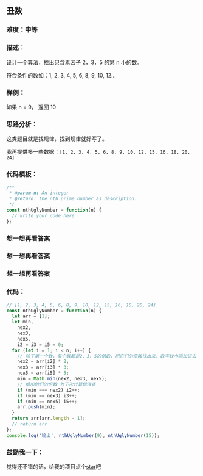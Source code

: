 ## 丑数

### 难度：中等

### 描述：

设计一个算法，找出只含素因子 2，3，5 的第 n 小的数。

符合条件的数如：1, 2, 3, 4, 5, 6, 8, 9, 10, 12...

### 样例：

如果 n = 9， 返回 10

### 思路分析：

这类题目就是找规律，找到规律就好写了。

我再提供多一些数据：`[1, 2, 3, 4, 5, 6, 8, 9, 10, 12, 15, 16, 18, 20, 24]`

### 代码模板：

```js
/**
 * @param n: An integer
 * @return: the nth prime number as description.
 */
const nthUglyNumber = function(n) {
  // write your code here
};
```

### 想一想再看答案

### 想一想再看答案

### 想一想再看答案

### 代码：

```js
// [1, 2, 3, 4, 5, 6, 8, 9, 10, 12, 15, 16, 18, 20, 24]
const nthUglyNumber = function(n) {
  let arr = [1];
  let min,
    nex2,
    nex3,
    nex5,
    i2 = i3 = i5 = 0;
  for (let i = 1; i < n; i++) {
    // 除了第一个数，每个数都是2、3、5的倍数，把它们的倍数找出来，数字较小添加进去
    nex2 = arr[i2] * 2;
    nex3 = arr[i3] * 3;
    nex5 = arr[i5] * 5;
    min = Math.min(nex2, nex3, nex5);
    // 增加他们的倍数 为下次计算做准备
    if (min === nex2) i2++;
    if (min == nex3) i3++;
    if (min == nex5) i5++;
    arr.push(min);
  }
  return arr[arr.length - 1];
  // return arr
};
console.log('输出', nthUglyNumber(9), nthUglyNumber(15));
```

### 鼓励我一下：

觉得还不错的话，给我的项目点个[star](https://github.com/OBKoro1/Brush_algorithm)吧

